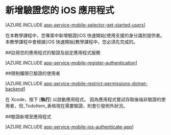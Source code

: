 <properties
    pageTitle="Azure 行動應用程式在 iOS 上新增驗證"
    description="瞭解如何使用 Azure 行動應用程式驗證使用者透過各種不同的身分識別提供者，包括 AAD、 Google、 Facebook、 Twitter 和 Microsoft iOS 應用程式。"
    services="app-service\mobile"
    documentationCenter="ios"
    authors="ysxu"
    manager="yochayk"
    editor=""/>

<tags
    ms.service="app-service-mobile"
    ms.workload="mobile"
    ms.tgt_pltfrm="mobile-ios"
    ms.devlang="dotnet"
    ms.topic="article"
    ms.date="10/01/2016"
    ms.author="yuaxu"/>

# <a name="add-authentication-to-your-ios-app"></a>新增驗證您的 iOS 應用程式

[AZURE.INCLUDE [app-service-mobile-selector-get-started-users](../../includes/app-service-mobile-selector-get-started-users.md)]

在本教學課程中，您專案中新增驗證[iOS 快速開始]使用支援的身分識別提供者。 本教學課程中會根據[iOS 快速開始]教學課程中，您必須先完成的。

##<a name="register"></a>註冊您的應用程式的驗證及設定應用程式服務

[AZURE.INCLUDE [app-service-mobile-register-authentication](../../includes/app-service-mobile-register-authentication.md)]

##<a name="permissions"></a>限制權限已驗證的使用者

[AZURE.INCLUDE [app-service-mobile-restrict-permissions-dotnet-backend](../../includes/app-service-mobile-restrict-permissions-dotnet-backend.md)]

在 Xcode，按下 [**執行**] 以啟動應用程式。 因為應用程式嘗試存取後端非驗證的使用者，但_TodoItem_表格現在需要驗證，則會引發例外狀況。

##<a name="add-authentication"></a>驗證新增至應用程式

[AZURE.INCLUDE [app-service-mobile-ios-authenticate-app](../../includes/app-service-mobile-ios-authenticate-app.md)]


<!-- URLs. -->

[iOS 快速入門]: app-service-mobile-ios-get-started.md

[Azure portal]: https://portal.azure.com
